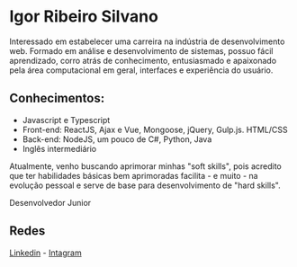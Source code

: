 # Igor Ribeiro Silvano

Interessado em estabelecer uma carreira na indústria de desenvolvimento web. Formado em análise e desenvolvimento de sistemas, possuo fácil aprendizado, corro atrás de conhecimento, entusiasmado e apaixonado pela área computacional em geral, interfaces e experiência do usuário.

## Conhecimentos:
- Javascript e Typescript
- Front-end: ReactJS, Ajax e Vue, Mongoose, jQuery, Gulp.js. HTML/CSS
- Back-end: NodeJS, um pouco de C#, Python, Java
- Inglês intermediário

Atualmente, venho buscando aprimorar minhas "soft skills", pois acredito que ter habilidades básicas bem aprimoradas facilita - e muito - na evolução pessoal e serve de base para desenvolvimento de "hard skills".

Desenvolvedor Junior

## Redes
[Linkedin](https://www.linkedin.com/in/igor-ribeiro-silvano-2a91011bb/) -
[Intagram](https://www.instagram.com/ribeiroribeir0/)
